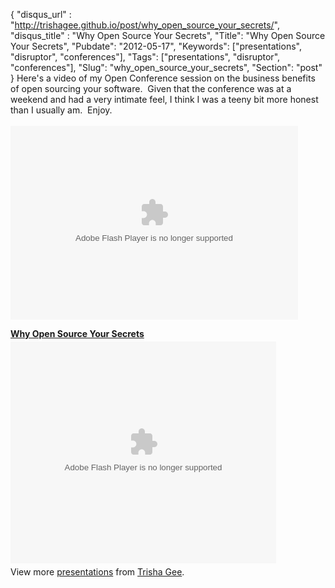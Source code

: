 {
 "disqus_url" : "http://trishagee.github.io/post/why_open_source_your_secrets/",
 "disqus_title" : "Why Open Source Your Secrets",
 "Title": "Why Open Source Your Secrets",
 "Pubdate": "2012-05-17",
 "Keywords": ["presentations", "disruptor", "conferences"],
 "Tags": ["presentations", "disruptor", "conferences"],
 "Slug": "why_open_source_your_secrets",
 "Section": "post"
}
Here's a video of my Open Conference session on the business benefits of open sourcing your software. &nbsp;Given that the conference was at a weekend and had a very intimate feel, I think I was a teeny bit more honest than I usually am. &nbsp;Enjoy.<br /><br /><object classid="clsid:D27CDB6E-AE6D-11cf-96B8-444553540000" height="310" id="bplayer" width="460"><embed name="bplayer" src="http://static.bambuser.com/r/player.swf?vid=2596851" type="application/x-shockwave-flash" width="460" height="310" allowfullscreen="true" allowscriptaccess="always" wmode="opaque"></embed><param name="movie" value="http://static.bambuser.com/r/player.swf?vid=2596851">  </param><param name="allowfullscreen" value="true">  </param><param name="allowscriptaccess" value="always">  </param><param name="wmode" value="opaque">  </param></object> <br /><div id="__ss_12967200" style="width: 425px;"><strong style="display: block; margin: 12px 0 4px;"><a href="http://www.slideshare.net/trishagee/why-open-source-your-secrets" title="Why Open Source Your Secrets">Why Open Source Your Secrets</a></strong><object height="355" id="__sse12967200" width="425"><param name="movie" value="http://static.slidesharecdn.com/swf/ssplayer2.swf?doc=opensourcebenefits-120517043558-phpapp01&stripped_title=why-open-source-your-secrets&userName=trishagee" /> <param name="allowFullScreen" value="true"/> <param name="allowScriptAccess" value="always"/> <param name="wmode" value="transparent"/> <embed name="__sse12967200" src="http://static.slidesharecdn.com/swf/ssplayer2.swf?doc=opensourcebenefits-120517043558-phpapp01&stripped_title=why-open-source-your-secrets&userName=trishagee" type="application/x-shockwave-flash" allowscriptaccess="always" allowfullscreen="true" wmode="transparent" width="425" height="355"></embed></object><br /><div style="padding: 5px 0 12px;">View more <a href="http://www.slideshare.net/">presentations</a> from <a href="http://www.slideshare.net/trishagee">Trisha Gee</a>.</div></div>
